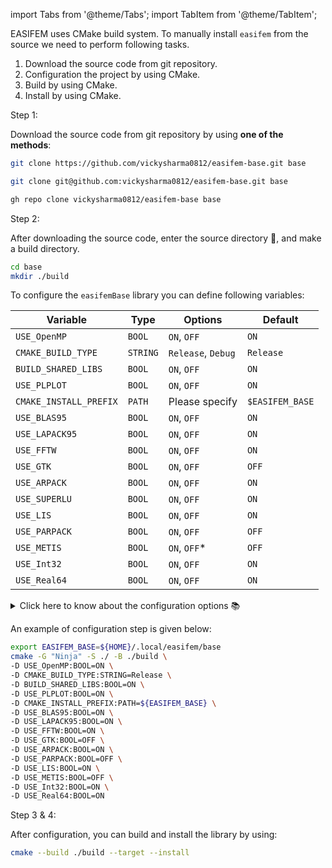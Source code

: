 import Tabs from '@theme/Tabs';
import TabItem from '@theme/TabItem';

EASIFEM uses CMake build system. To manually install `easifem` from the source we need to perform following tasks.

1. Download the source code from git repository.
2. Configuration the project by using CMake.
3. Build by using CMake.
4. Install by using CMake.

<span class="badge badge--warning"> Step 1: </span>

Download the source code from git repository by using **one of the methods**:

<Tabs>
<TabItem value="1" label="Git+https">

```bash
git clone https://github.com/vickysharma0812/easifem-base.git base
```

</TabItem>

<TabItem value="2" label="Git+ssh">

```bash
git clone git@github.com:vickysharma0812/easifem-base.git base
```

</TabItem>

<TabItem value="3" label="GitHub CLI">

```bash
gh repo clone vickysharma0812/easifem-base base
```

</TabItem>

<TabItem value="close" label="↢">

</TabItem>
</Tabs>

<span class="badge badge--warning"> Step 2: </span>

After downloading the source code, enter the source directory 📁, and make a build directory.

```bash
cd base
mkdir ./build
```

To configure the `easifemBase` library you can define following variables:

| Variable               | Type     | Options            | Default | 
| --------------------   | ------   | ------------------ | ------- |
| `USE_OpenMP`           | `BOOL`   | `ON`, `OFF`        | `ON` |
| `CMAKE_BUILD_TYPE`     | `STRING` | `Release`, `Debug` | `Release` |
| `BUILD_SHARED_LIBS`    | `BOOL`   | `ON`, `OFF`        | `ON` |
| `USE_PLPLOT`           | `BOOL`   | `ON`, `OFF`        | `ON` |
| `CMAKE_INSTALL_PREFIX` | `PATH`   | Please specify     | `$EASIFEM_BASE` |
| `USE_BLAS95`           | `BOOL`   | `ON`, `OFF`        | `ON` |
| `USE_LAPACK95`         | `BOOL`   | `ON`, `OFF`        | `ON` |
| `USE_FFTW`             | `BOOL`   | `ON`, `OFF`        | `ON` |
| `USE_GTK`              | `BOOL`   | `ON`, `OFF`        | `OFF` |
| `USE_ARPACK`           | `BOOL`   | `ON`, `OFF`        | `ON` |
| `USE_SUPERLU`          | `BOOL`   | `ON`, `OFF`        | `ON` |
| `USE_LIS`              | `BOOL`   | `ON`, `OFF`        | `ON` |
| `USE_PARPACK`          | `BOOL`   | `ON`, `OFF`        | `OFF` |
| `USE_METIS`            | `BOOL`   | `ON`, `OFF`*       | `OFF` |
| `USE_Int32`            | `BOOL`   | `ON`, `OFF`        | `ON` |
| `USE_Real64`           | `BOOL`   | `ON`, `OFF`        | `ON` |

<details>
<summary>Click here to know about the configuration options 📚</summary>
<div>

<Tabs>
<TabItem value="1" label="USE_OpenMP">

- `USE_OpenMP` if set to `ON`, the `easifemBase` library is built with `OpenMP` with shared memory parallelization. 
- The default value is `ON` 
- You can set this option by using `--D USE_OpenMP:BOOL=ON`.

</TabItem>

<TabItem value="2" label="CMAKE_BUILD_TYPE">

- If `CMAKE_BUILD_TYPE` is set to `Release`, then highly optimized version of `easifemBase` is built without any debugging facility.
- If `CMAKE_BUILD_TYPE` is set to `Debug`, then some optimization is removed to allow debugging. 
- The default value is `Release` 
- You can set this option by using `--D CMAKE_BUILD_TYPE:STRING=Release`.

</TabItem>

<TabItem value="3" label="BUILD_SHARED_LIBS">

- If `BUILD_SHARED_LIBS` is set to `ON`, then position independent code (PIC) shared library will be built. Otherwise, a static library will be built.
- The default value is `ON` 
- You can set this option by using `--D BUILD_SHARED_LIBS:BOOL=ON`.

</TabItem>

<TabItem value="4" label="USE_PLPLOT">

- If `USE_PLPLOT` is set to `ON`, then `PlPlot` library will be used for plotting figures. If you have set this option to `ON` then make sure you have downloaded `PlPlot` library while [building system requirements](./install-system-requirements). 
- In case `USE_PlPLOT` is set to `OFF`, then `PlPlot` library will not be used for plotting figures. In this case, plotting may not be possible from `easifem` library.
- The default value is `ON` 
- You can set this option by using `--D USE_PLPLOT:BOOL=ON`.

</TabItem>

<TabItem value="close" label="↢" default>

</TabItem>
</Tabs>

<Tabs>
<TabItem value="1" label="CMAKE_INSTALL_PREFIX">

- `CMAKE_INSTALL_PREFIX` is a `PATH` option, which specifies the location of file system where `easifemBase` library will be installed. If you have set the environment variables correctly then you can specify it to `$EASIFEM_BASE`, which is given by `$EASIFEM_INSTALL_DIR/easifem/base/`  
- You can set this option by using `--D CMAKE_INSTALL_PREFIX:PATH=$EASIFEM_BASE`.

</TabItem>

<TabItem value="2" label="USE_BLAS95">

- If `USE_BLAS95` is set to `ON`, then FORTRAN-95 interface to `BLAS` library will be used. In external packages if you have installed `BLAS95` library, then you can set this option to `ON`, otherwise set it to `OFF`.
- The default value is `ON` 
- You can set this option by using `--D USE_BLAS95:BOOL=ON`.

</TabItem>

<TabItem value="3" label="USE_LAPACK95">

- If `USE_LAPACK95` is set to `ON`, then FORTRAN-95 interface to `LAPACK` library will be used. In external packages if you have installed `LAPACK95` library, then you can set this option to `ON`, otherwise set it to `OFF`.
- The default value is `ON` 
- You can set this option by using `--D USE_LAPACK95:BOOL=ON`.

</TabItem>

<TabItem value="4" label="USE_FFTW">

- If `USE_FFTW` is set to `ON`, then `FFTW` library will be used for Fast Fourier Transform. `FFTW` stands for Fast Fourier Library in the West. In external packages if you have installed `FFTW` library, then you can set this option to `ON`, otherwise set it to `OFF`.
- The default value is `ON` 
- You can set this option by using `--D USE_FFTW:BOOL=ON`.

</TabItem>

<TabItem value="close" label="↢" default>

</TabItem>
</Tabs>

<Tabs>
<TabItem value="1" label="USE_GTK">

- If `USE_GTK` is set to `ON`, then `GTK` library will be used for making Graphic User Interfaces. In external packages if you have installed `gtk4` library, then you can set this option to `ON`, otherwise set it to `OFF`.
- The default value is `OFF` 
- You can set this option by using `--D USE_GTK:BOOL=OFF`.

</TabItem>

<TabItem value="2" label="USE_ARPACK">

- If `USE_ARPACK` is set to `ON`, then `ARPACK` library will be used for computing eigenvalues and eigenvectors of sparse matrices. In external packages if you have installed `arpack` library, then you can set this option to `ON`, otherwise set it to `OFF`.
- The default value is `ON` 
- You can set this option by using `--D USE_ARPACK:BOOL=ON`.

</TabItem>

<TabItem value="3" label="USE_SUPERLU">

- If `USE_SUPERLU` is set to `ON`, then `superlu` library will be used for linear solver. In external packages if you have installed `superlu` library, then you can set this option to `ON`, otherwise set it to `OFF`.
- The default value is `ON` 
- You can set this option by using `--D USE_SUPERLU:BOOL=ON`.

</TabItem>

<TabItem value="4" label="USE_LIS">

- If `USE_LIS` is set to `ON`, then `LIS` library will be used for solving system of linear equations by using iterative methods. In external packages if you have installed `lis` library, then you can set this option to `ON`, otherwise set it to `OFF`.
- The default value is `ON` 
- You can set this option by using `--D USE_LIS:BOOL=ON`.

</TabItem>

<TabItem value="close" label="↢" default>

</TabItem>
</Tabs>

<Tabs>
<TabItem value="1" label="USE_PARPACK">

- If `USE_PARPACK` is set to `ON`, then parallel `ARPACK` library called `PARPACK` will be used for computing the eigenvalues and eigenvectors of large sparse matrices. In external packages if you have installed `parpack` library, then you can set this option to `ON`, otherwise set it to `OFF`.
- The default value is `OFF` 
- You can set this option by using `--D USE_PARPACK:BOOL=OFF`.

</TabItem>

<TabItem value="2" label="USE_METIS">

- If `USE_METIS` is set to `ON`, then `METIS` library will be used for graph partitioning. In external packages if you have installed `metis` library, then you can set this option to `ON`, otherwise set it to `OFF`.
- The default value is `OFF` 
- You can set this option by using `--D USE_METIS:BOOL=OFF`.

</TabItem>

<TabItem value="3" label="USE_SUPERLU">

- If `USE_SUPERLU` is set to `ON`, then `superlu` library will be used for linear solver. In external packages if you have installed `superlu` library, then you can set this option to `ON`, otherwise set it to `OFF`.
- The default value is `ON` 
- You can set this option by using `--D USE_SUPERLU:BOOL=ON`.

</TabItem>

<TabItem value="4" label="USE_Int32">

- If `USE_Int32` is set to `ON`, then 32-bit integer numbers will be used as default integers. Please do not set this to `OFF`.
- The default value is `ON` 
- You can set this option by using `--D USE_Int32:BOOL=ON`.

</TabItem>

<TabItem value="5" label="USE_Real64">

- If `USE_Real64` is set to `ON`, then 64-bit real numbers will be used as default real numbers. Please do not set this to `OFF`.
- The default value is `ON` 
- You can set this option by using `--D USE_Int32:BOOL=ON`.

</TabItem>

<TabItem value="close" label="↢" default>

</TabItem>
</Tabs>

</div>
</details>

An example of configuration step is given below:

```bash
export EASIFEM_BASE=${HOME}/.local/easifem/base
cmake -G "Ninja" -S ./ -B ./build \
-D USE_OpenMP:BOOL=ON \
-D CMAKE_BUILD_TYPE:STRING=Release \
-D BUILD_SHARED_LIBS:BOOL=ON \
-D USE_PLPLOT:BOOL=ON \
-D CMAKE_INSTALL_PREFIX:PATH=${EASIFEM_BASE} \
-D USE_BLAS95:BOOL=ON \
-D USE_LAPACK95:BOOL=ON \
-D USE_FFTW:BOOL=ON \
-D USE_GTK:BOOL=OFF \
-D USE_ARPACK:BOOL=ON \
-D USE_PARPACK:BOOL=OFF \
-D USE_LIS:BOOL=ON \
-D USE_METIS:BOOL=OFF \
-D USE_Int32:BOOL=ON \
-D USE_Real64:BOOL=ON
```

<span class="badge badge--warning"> Step 3 & 4: </span>

After configuration, you can build and install the library by using:

```bash
cmake --build ./build --target --install
```
